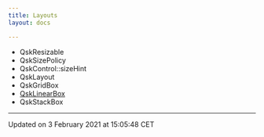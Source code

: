 ```yaml
---
title: Layouts
layout: docs

---
```







* QskResizable
* QskSizePolicy
* QskControl::sizeHint
* QskLayout
* QskGridBox
* [QskLinearBox](/docs/classes/classQskLinearBox/)
* QskStackBox 

-------------------------------

Updated on  3 February 2021 at 15:05:48 CET
